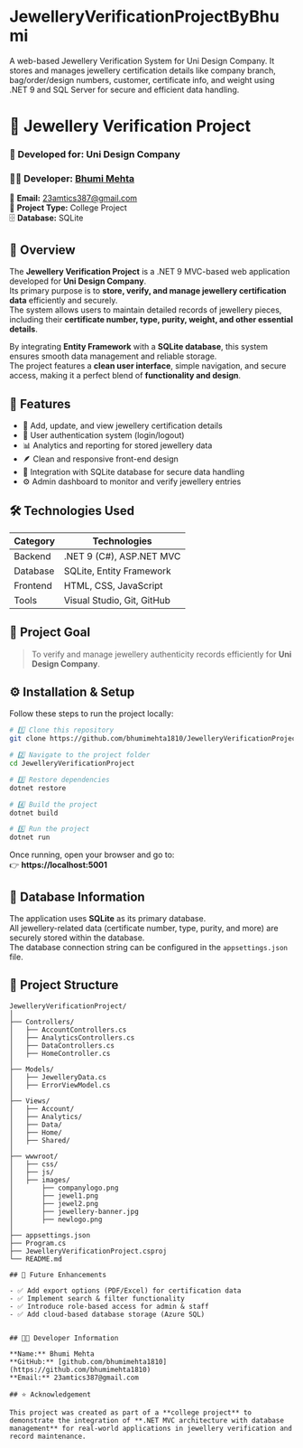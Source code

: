 # JewelleryVerificationProjectByBhumi
A web-based Jewellery Verification System for Uni Design Company. It stores and manages jewellery certification details like company branch, bag/order/design numbers, customer, certificate info, and weight using .NET 9 and SQL Server for secure and efficient data handling.
# 💎 Jewellery Verification Project

### 🏢 Developed for: Uni Design Company  
### 👩‍💻 Developer: [Bhumi Mehta](https://github.com/bhumimehta1810)  
📧 **Email:** 23amtics387@gmail.com  
📘 **Project Type:** College Project  
🗄️ **Database:** SQLite  



## 📖 Overview

The **Jewellery Verification Project** is a .NET 9 MVC-based web application developed for **Uni Design Company**.  
Its primary purpose is to **store, verify, and manage jewellery certification data** efficiently and securely.  
The system allows users to maintain detailed records of jewellery pieces, including their **certificate number, type, purity, weight, and other essential details**.  

By integrating **Entity Framework** with a **SQLite database**, this system ensures smooth data management and reliable storage.  
The project features a **clean user interface**, simple navigation, and secure access, making it a perfect blend of **functionality and design**.



## 🧩 Features

- 📝 Add, update, and view jewellery certification details  
- 🔐 User authentication system (login/logout)  
- 📊 Analytics and reporting for stored jewellery data  
- 🪶 Clean and responsive front-end design  
- 💾 Integration with SQLite database for secure data handling  
- ⚙️ Admin dashboard to monitor and verify jewellery entries  



## 🛠️ Technologies Used

| Category | Technologies |
|-----------|--------------|
| Backend | .NET 9 (C#), ASP.NET MVC |
| Database | SQLite, Entity Framework |
| Frontend | HTML, CSS, JavaScript |
| Tools | Visual Studio, Git, GitHub |



## 🧠 Project Goal

> To verify and manage jewellery authenticity records efficiently for **Uni Design Company**.



## ⚙️ Installation & Setup

Follow these steps to run the project locally:

```bash
# 1️⃣ Clone this repository
git clone https://github.com/bhumimehta1810/JewelleryVerificationProject.git

# 2️⃣ Navigate to the project folder
cd JewelleryVerificationProject

# 3️⃣ Restore dependencies
dotnet restore

# 4️⃣ Build the project
dotnet build

# 5️⃣ Run the project
dotnet run
```

Once running, open your browser and go to:  
👉 **https://localhost:5001**  



## 🧾 Database Information

The application uses **SQLite** as its primary database.  
All jewellery-related data (certificate number, type, purity, and more) are securely stored within the database.  
The database connection string can be configured in the `appsettings.json` file.  



## 📂 Project Structure

```
JewelleryVerificationProject/
│
├── Controllers/
│   ├── AccountControllers.cs
│   ├── AnalyticsControllers.cs
│   ├── DataControllers.cs
│   ├── HomeController.cs
│
├── Models/
│   ├── JewelleryData.cs
│   ├── ErrorViewModel.cs
│
├── Views/
│   ├── Account/
│   ├── Analytics/
│   ├── Data/
│   ├── Home/
│   ├── Shared/
│
├── wwwroot/
│   ├── css/
│   ├── js/
│   ├── images/
│       ├── companylogo.png
│       ├── jewel1.png
│       ├── jewel2.png
│       ├── jewellery-banner.jpg
│       ├── newlogo.png
│
├── appsettings.json
├── Program.cs
├── JewelleryVerificationProject.csproj
└── README.md

## 🚀 Future Enhancements

- ✅ Add export options (PDF/Excel) for certification data  
- ✅ Implement search & filter functionality  
- ✅ Introduce role-based access for admin & staff  
- ✅ Add cloud-based database storage (Azure SQL)  


## 🧑‍💻 Developer Information

**Name:** Bhumi Mehta  
**GitHub:** [github.com/bhumimehta1810](https://github.com/bhumimehta1810)  
**Email:** 23amtics387@gmail.com  

## ⭐ Acknowledgement

This project was created as part of a **college project** to demonstrate the integration of **.NET MVC architecture with database management** for real-world applications in jewellery verification and record maintenance.
